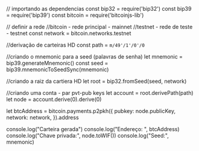 // importando as dependencias
const bip32 = require('bip32')
const bip39 = require('bip39')
const bitcoin = require('bitcoinjs-lib')

// definir a rede
//bitcoin - rede principal - mainnet
//testnet - rede de teste - testnet
const network = bitcoin.networks.testnet

//derivação de carteiras HD
const path = `m/49'/1'/0'/0` 

//criando o mnemonic para a seed (palavras de senha)
let mnemonic = bip39.generateMnemonic()
const seed = bip39.mnemonicToSeedSync(mnemonic)

//criando a raiz da cartiera HD
let root = bip32.fromSeed(seed, network)

//criando uma conta - par pvt-pub keys
let account = root.derivePath(path)
let node = account.derive(0).derive(0)

let btcAddress = bitcoin.payments.p2pkh({
    pubkey: node.publicKey,
    network: network,
}).address

console.log("Carteira gerada")
console.log("Endereço: ", btcAddress)
console.log("Chave privada:", node.toWIF())
console.log("Seed:", mnemonic)
